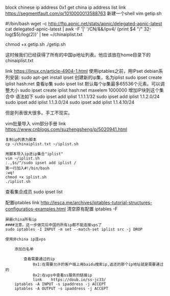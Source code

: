 block chinese ip address
0x1
get china ip address list
link    https://segmentfault.com/q/1010000013588763
新建一个shell
vim getip.sh

#!/bin/bash
wget -c http://ftp.apnic.net/stats/apnic/delegated-apnic-latest
cat delegated-apnic-latest | awk -F '|' '/CN/&&/ipv4/ {print $4 "/" 32-log($5)/log(2)}' | tee ~/chinaiplist.txt

chmod +x getip.sh
./getip.sh

这时候我们已经获得了所有的中国ip地址列表。他应该放在home目录下的chinaiplist.txt

link    https://linux.cn/article-4904-1.html
使用iptables之前，用IPset
debian系列安装:
sudo apt-get install ipset
创建新的ip集，名为iplist
sudo ipset create iplist hash:net
查看ip集
sudo ipset list
默认每个ip集最多65536个元素。可以调整大小
sudo ipset create iplist hash:net maxelem 1000000
增加IP块到这个集合中
语法如下
sudo ipset add iplist 1.1.1.1/32
sudo ipset add iplist 1.1.2.0/24
sudo ipset add iplist 1.1.3.0/24
sudo ipset add iplist 1.1.4.10/24 

但是列表很大很多。手工不现实。

vim批量导入
    vim部分手册 link    https://www.cnblogs.com/suzhengsheng/p/5020941.html
    
    复制ip列表为脚本
    cp ~/chinaiplist.txt ~/iplist.sh
    
    用脚本导入ip进ip集合"iplist"
    vim ~/iplist.sh
    :.,$s/^/sudo ipset add iplist /
    第一行加入#!/bin/bash
    :wq!
    chmod +x iplist.sh
    ./iplist.sh
    
查看集合成员
    sudo ipset list

配置iptables
    link    http://lesca.me/archives/iptables-tutorial-structures-configuratios-examples.html
    清空原有配置
    iptables -F 
    
    屏蔽china所有ip
    ####注意。这一步做完后中国的所有ip都不能连接vps了
    sudo iptables -I INPUT -m set --match-set iplist src -j DROP

    使用非china ip连vps
    
        添加白名单
            
            查看需要通过的ip
                0x1:在需要允许的客户端上用baidu搜索ip,返还的那个ip地址就是需要通过的
                0x2:在vps中查看ss服务的链接ip
                link    https://doub.io/ss-jc33/
        iptables -A INPUT -s ipaddress -j ACCEPT
        iptables -A OUTPUT -s ipaddress -j ACCEPT





